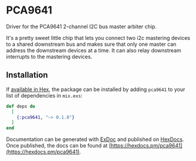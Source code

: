 # PCA9641

Driver for the PCA9641 2-channel I2C bus master arbiter chip.

It's a pretty sweet little chip that lets you connect two i2c mastering devices
to a shared downstream bus and makes sure that only one master can address the
downstream devices at a time.  It can also relay downstream interrupts to the
mastering devices.

## Installation

If [available in Hex](https://hex.pm/docs/publish), the package can be installed
by adding `pca9641` to your list of dependencies in `mix.exs`:

```elixir
def deps do
  [
    {:pca9641, "~> 0.1.0"}
  ]
end
```

Documentation can be generated with [ExDoc](https://github.com/elixir-lang/ex_doc)
and published on [HexDocs](https://hexdocs.pm). Once published, the docs can
be found at [https://hexdocs.pm/pca9641](https://hexdocs.pm/pca9641).

